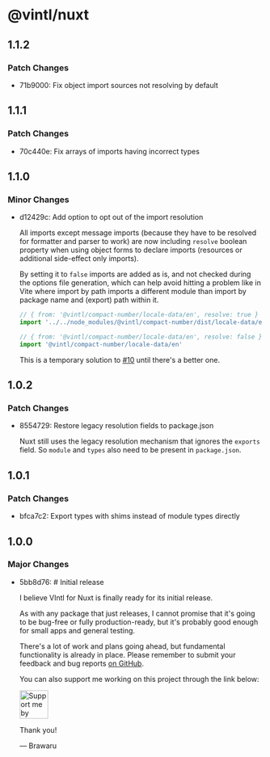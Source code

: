 # @vintl/nuxt

## 1.1.2

### Patch Changes

- 71b9000: Fix object import sources not resolving by default

## 1.1.1

### Patch Changes

- 70c440e: Fix arrays of imports having incorrect types

## 1.1.0

### Minor Changes

- d12429c: Add option to opt out of the import resolution

  All imports except message imports (because they have to be resolved for formatter and parser to work) are now including `resolve` boolean property when using object forms to declare imports (resources or additional side-effect only imports).

  By setting it to `false` imports are added as is, and not checked during the options file generation, which can help avoid hitting a problem like in Vite where import by path imports a different module than import by package name and (export) path within it.

  ```ts
  // { from: '@vintl/compact-number/locale-data/en', resolve: true }
  import '../../node_modules/@vintl/compact-number/dist/locale-data/en.js'

  // { from: '@vintl/compact-number/locale-data/en', resolve: false }
  import '@vintl/compact-number/locale-data/en'
  ```

  This is a temporary solution to [#10](https://github.com/vintl-dev/nuxt/issues/10) until there's a better one.

## 1.0.2

### Patch Changes

- 8554729: Restore legacy resolution fields to package.json

  Nuxt still uses the legacy resolution mechanism that ignores the `exports` field. So `module` and `types` also need to be present in `package.json`.

## 1.0.1

### Patch Changes

- bfca7c2: Export types with shims instead of module types directly

## 1.0.0

### Major Changes

- 5bb8d76: # Initial release

  I believe VIntl for Nuxt is finally ready for its initial release.

  As with any package that just releases, I cannot promise that it's going to be bug-free or fully production-ready, but it's probably good enough for small apps and general testing.

  There's a lot of work and plans going ahead, but fundamental functionality is already in place. Please remember to submit your feedback and bug reports [on GitHub](https://github.com/vintl-dev/nuxt/issues).

  You can also support me working on this project through the link below:

  <a href="https://github.com/Brawaru/Brawaru/blob/main/SUPPORT.md"><img alt="Support me by donating" height="56" src="https://cdn.jsdelivr.net/npm/@intergrav/devins-badges@3/assets/cozy/donate/generic-singular_vector.svg"></a>

  Thank you!

  — Brawaru
